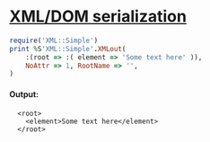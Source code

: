 [1]: http://rosettacode.org/wiki/XML/DOM_serialization

# [XML/DOM serialization][1]

```ruby
require('XML::Simple')
print %S'XML::Simple'.XMLout(
    :(root => :( element => 'Some text here' )),
    NoAttr => 1, RootName => '',
)
```

#### Output:
```
  <root>
    <element>Some text here</element>
  </root>
```
